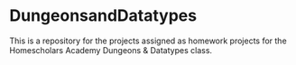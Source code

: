 # DungeonsandDatatypes
This is a repository for the projects assigned as homework projects for the Homescholars Academy Dungeons & Datatypes class.
